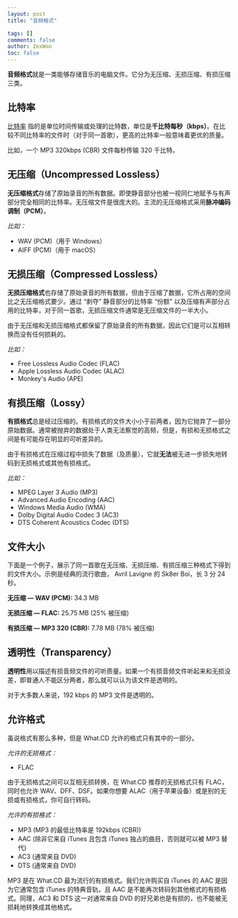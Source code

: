 ```yaml
---
layout: post
title: "音频格式"

tags: []
comments: false
author: ZexWoo
toc: false
---
```


**音频格式**就是一类能够存储音乐的电脑文件。它分为无压缩、无损压缩、有损压缩三类。

## 比特率

[比特率](https://baike.baidu.com/item/%E6%AF%94%E7%89%B9%E7%8E%87/1022775) 指的是单位时间传输或处理的比特数，单位是**千比特每秒（kbps）**。在比较不同比特率的文件时（对于同一首歌），更高的比特率一般意味着更优的质量。

比如，一个 MP3 320kbps (CBR) 文件每秒传输 320 千比特。

## 无压缩（Uncompressed Lossless）

**无压缩格式**存储了原始录音的所有数据。即使静音部分也被一视同仁地赋予与有声部分完全相同的比特率。无压缩文件是很庞大的。主流的无压缩格式采用**脉冲编码调制（PCM）**。

*比如：*
- WAV (PCM)（用于 Windows）
- AIFF (PCM)（用于 macOS）

## 无损压缩（Compressed Lossless）

**无损压缩格式**也存储了原始录音的所有数据，但由于压缩了数据，它所占用的空间比之无压缩格式要少。通过 “剥夺” 静音部分的比特率 “份额” 以及压缩有声部分占用的比特率，对于同一首歌，无损压缩文件通常是无压缩文件的一半大小。

由于无压缩和无损压缩格式都保留了原始录音的所有数据，因此它们是可以互相转换而没有任何损耗的。

*比如：*
- Free Lossless Audio Codec (FLAC)
- Apple Lossless Audio Codec (ALAC)
- Monkey's Audio (APE)

## 有损压缩（Lossy）

**有损格式**总是经过压缩的。有损格式的文件大小小于前两者，因为它抛弃了一部分原始数据。通常被抛弃的数据处于人类无法察觉的高频，但是，有损和无损格式之间是有可能存在明显的可听差异的。

由于有损格式在压缩过程中损失了数据（及质量），它就**无法**被无进一步损失地转码到无损格式或其他有损格式。

*比如：*
- MPEG Layer 3 Audio (MP3)
- Advanced Audio Encoding (AAC)
- Windows Media Audio (WMA)
- Dolby Digital Audio Codec 3 (AC3)
- DTS Coherent Acoustics Codec (DTS)

## 文件大小

下面是一个例子，展示了同一首歌在无压缩、无损压缩、有损压缩三种格式下得到的文件大小。示例是经典的流行歌曲， Avril Lavigne 的 Sk8er Boi，长 3 分 24 秒。

**无压缩 — WAV (PCM):** 34.3 MB

**无损压缩 — FLAC:** 25.75 MB (25% 被压缩)

**有损压缩 — MP3 320 (CBR):** 7.78 MB (78% 被压缩)

## 透明性（Transparency）

**透明性**用以描述有损音频文件的可听质量。如果一个有损音频文件听起来和无损没差，即普通人不能区分两者，那么就可以认为该文件是透明的。

对于大多数人来说，192 kbps 的 MP3 文件是透明的。

## 允许格式

虽说格式有那么多种，但是 What.CD 允许的格式只有其中的一部分。

*允许的无损格式：*
- FLAC

由于无损格式之间可以互相无损转换，在 What.CD 推荐的无损格式只有 FLAC，同时也允许 WAV、DFF、DSF。如果你想要 ALAC（用于苹果设备）或是别的无损或有损格式，你可自行转码。

*允许的有损格式：*
- MP3 (MP3 的最低比特率是 192kbps (CBR))
- AAC (除非它来自 iTunes 且包含 iTunes 独占的曲目，否则就可以被 MP3 替代)
- AC3 (通常来自 DVD)
- DTS (通常来自 DVD)

MP3 是在 What.CD 最为流行的有损格式。我们允许购买自 iTunes 的 AAC 是因为它通常包含 iTunes 的特典音轨，且 AAC 是不能再次转码到其他格式的有损格式。同理，AC3 和 DTS 这一对通常来自 DVD 的好兄弟也是有损的，也不能被无损耗地转换成其他格式。